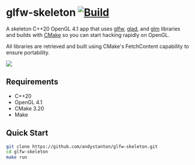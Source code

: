 # glfw-skeleton [![Build](https://github.com/andystanton/glfw-skeleton/actions/workflows/build.yml/badge.svg)](https://github.com/andystanton/glfw-skeleton/actions/workflows/build.yml)

A skeleton C++20 OpenGL 4.1 app that uses [glfw](http://www.glfw.org), [glad](https://glad.dav1d.de), and [glm](http://glm.g-truc.net) libraries and builds with [CMake](http://www.cmake.org/) so you can start hacking rapidly on OpenGL.

All libraries are retrieved and built using CMake's FetchContent capability to ensure portability.

![](http://andystanton.github.io/glfw-skeleton/images/content/4.0/glfw-skeleton.png)

## Requirements

* C++20
* OpenGL 4.1
* CMake 3.20
* Make

## Quick Start

```sh
git clone https://github.com/andystanton/glfw-skeleton.git
cd glfw-skeleton
make run
```
